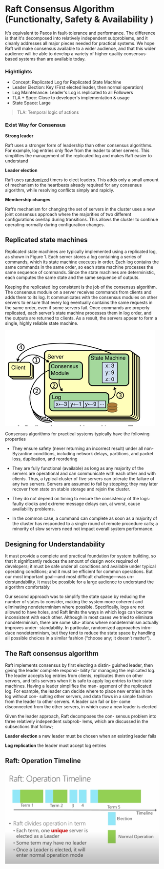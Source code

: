# Raft Consensus Algorithm (Functionalty, Safety & Availability )

It's equivalent to Paxos in fault-tolerance and performance. The difference is that it's decomposed into relatively independent subproblems, and it cleanly addresses all major pieces needed for practical systems. We hope Raft will make consensus available to a wider audience, and that this wider audience will be able to develop a variety of higher quality consensus-based systems than are available today.

### Hightlights

-   Concept: Replicated Log for Replicated State Machine
-   Leader Election: Key (First elected leader, then normal operation)
-   Log Maintenance: Leader's Log is replicated to all Followers
-   TLA + Spec: Close to developer's implementation & usage
-   State Space: Large

> TLA: Temporal logic of actions

### Exist Way for Consensus

**Strong leader**

Raft uses a stronger form of leadership than other consensus algorithms. For example,
log entries only flow from the leader to other servers.
This simplifies the management of the replicated log
and makes Raft easier to understand

**Leader election**

Raft uses <a href="./consensus.md">randomized</a> timers to
elect leaders. This adds only a small amount of
mechanism to the heartbeats already required for any
consensus algorithm, while resolving conflicts simply and rapidly.

**Membership changes**

Raft’s mechanism for
changing the set of servers in the cluster uses a new
joint consensus approach where the majorities of
two different configurations overlap during transitions. This allows the cluster to continue operating
normally during configuration changes.

## Replicated state machines

Replicated state machines are typically implemented
using a replicated log, as shown in Figure 1. Each server
stores a log containing a series of commands, which its
state machine executes in order. Each log contains the
same commands in the same order, so each state machine processes the same sequence of commands. Since
the state machines are deterministic, each computes the
same state and the same sequence of outputs.

Keeping the replicated log consistent is the job of the
consensus algorithm. The consensus module on a server
receives commands from clients and adds them to its log.
It communicates with the consensus modules on other
servers to ensure that every log eventually contains the
same requests in the same order, even if some servers fail.
Once commands are properly replicated, each server’s
state machine processes them in log order, and the outputs are returned to clients. As a result, the servers appear
to form a single, highly reliable state machine.

![raft replication](./assets/replication-figure-1.png)

Consensus algorithms for practical systems typically
have the following properties

-   They ensure safety (never returning an incorrect result) under all non-Byzantine conditions, including
    network delays, partitions, and packet loss, duplication, and reordering

-   They are fully functional (available) as long as any
    majority of the servers are operational and can communicate with each other and with clients. Thus, a
    typical cluster of five servers can tolerate the failure
    of any two servers. Servers are assumed to fail by
    stopping; they may later recover from state on stable
    storage and rejoin the cluster.

-   They do not depend on timing to ensure the consistency of the logs: faulty clocks and extreme message
    delays can, at worst, cause availability problems.

-   In the common case, a command can complete as
    soon as a majority of the cluster has responded to a
    single round of remote procedure calls; a minority of
    slow servers need not impact overall system performance.

## Designing for Understandability

It must provide a complete and practical foundation for system building, so that it significantly reduces the amount of design work required of developers; it must be safe under all conditions and available under typical operating conditions; and it must be efficient for common operations. But our most important goal—and most difficult challenge—was un- derstandability. It must be possible for a large audience to understand the algorithm comfortably

Our second approach was to simplify the state space by reducing the number of states to consider, making the system more coherent and eliminating nondeterminism where possible. Specifically, logs are not allowed to have holes, and Raft limits the ways in which logs can become inconsistent with each other. Although in most cases we tried to eliminate nondeterminism, there are some situ- ations where nondeterminism actually improves under- standability. In particular, randomized approaches intro- duce nondeterminism, but they tend to reduce the state space by handling all possible choices in a similar fashion (“choose any; it doesn’t matter”).

## The Raft consensus algorithm

Raft implements consensus by first electing a distin- guished leader, then giving the leader complete responsi- bility for managing the replicated log. The leader accepts log entries from clients, replicates them on other servers, and tells servers when it is safe to apply log entries to their state machines. Having a leader simplifies the man- agement of the replicated log. For example, the leader can decide where to place new entries in the log without con- sulting other servers, and data flows in a simple fashion from the leader to other servers. A leader can fail or be- come disconnected from the other servers, in which case a new leader is elected

Given the leader approach, Raft decomposes the con- sensus problem into three relatively independent subprob- lems, which are discussed in the subsections that follow;

**Leader election** a new leader must be chosen when an existing leader fails

**Log replication** the leader must accept log entries

## Raft: Operation Timeline

![raft timeline](./assets/raft-timeline.png)
